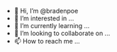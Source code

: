 - 👋 Hi, I’m @bradenpoe
- 👀 I’m interested in ...
- 🌱 I’m currently learning ...
- 💞️ I’m looking to collaborate on ...
- 📫 How to reach me ...

<!---
bradenpoe/bradenpoe is a ✨ special ✨ repository because its `README.md` (this file) appears on your GitHub profile.
You can click the Preview link to take a look at your changes.
--->

